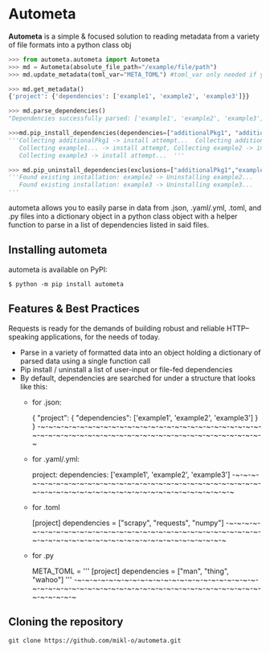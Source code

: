 # Autometa

**Autometa** is a simple & focused solution to reading metadata from a variety of file formats into a python class obj

```python
>>> from autometa.autometa import Autometa
>>> md = Autometa(absolute_file_path="/example/file/path")
>>> md.update_metadata(toml_var="META_TOML") #toml_var only needed if you are reading a toml string from a .py 

>>> md.get_metadata()
{'project': {'dependencies': ['example1', 'example2', 'example3']}}

>>> md.parse_dependencies()
"Dependencies successfully parsed: ['example1', 'example2', 'example3']"

>>>md.pip_install_dependencies(dependencies=["additionalPkg1", "additionalPkg2"])
'''Collecting additionalPkg1 -> install attempt...  Collecting additionalPkg2 -> install attempt...
   Collecting example1... -> install attempt, Collecting example2 -> install attempt... ,
   Collecting example3 -> install attempt...  '''

>>> md.pip_uninstall_dependencies(exclusions=["additionalPkg1","example1"])
'''Found existing installation: example2 -> Uninstalling example2...
   Found existing installation: example3 -> Uninstalling example3...
'''
```

autometa allows you to easily parse in data from .json, .yaml/.yml, .toml, and .py files into a dictionary object in 
    a python class object with a helper function to parse in a list of dependencies listed in said files.

## Installing autometa

autometa is available on PyPI:

```console
$ python -m pip install autometa
```

## Features & Best Practices

Requests is ready for the demands of building robust and reliable HTTP–speaking applications, for the needs of today.

- Parse in a variety of formatted data into an object holding a dictionary of parsed data using a single function call
- Pip install / uninstall a list of user-input or file-fed dependencies
- By default, dependencies are searched for under a structure that looks like this:
  - for .json:  

    {
        "project":
                {
                    "dependencies": ['example1', 'example2', 'example3']
                }
    }
  -~-~-~-~-~-~-~-~-~-~-~-~-~-~-~-~-~-~-~-~-~-~-~-~-~-~-~-~-~-~-~-~-~-~-~-~-~-~-~-~-~-~-~-~-~-~-~-~-~-~-~-~-~-~-~-~-~-~
  - for .yaml/.yml:  
  
    project:
        dependencies: ['example1', 'example2', 'example3']
  -~-~-~-~-~-~-~-~-~-~-~-~-~-~-~-~-~-~-~-~-~-~-~-~-~-~-~-~-~-~-~-~-~-~-~-~-~-~-~-~-~-~-~-~-~-~-~-~-~-~-~-~-~-~-~-~-~-~
  - for .toml  
  
    [project]
    dependencies = ["scrapy", "requests", "numpy"]
  -~-~-~-~-~-~-~-~-~-~-~-~-~-~-~-~-~-~-~-~-~-~-~-~-~-~-~-~-~-~-~-~-~-~-~-~-~-~-~-~-~-~-~-~-~-~-~-~-~-~-~-~-~-~-~-~-~-~
  - for .py  
  
    META_TOML = '''
    [project]
    dependencies = ["man", "thing", "wahoo"]
    '''
  -~-~-~-~-~-~-~-~-~-~-~-~-~-~-~-~-~-~-~-~-~-~-~-~-~-~-~-~-~-~-~-~-~-~-~-~-~-~-~-~-~-~-~-~-~-~-~-~-~-~-~-~-~-~-~-~-~-~
    
## Cloning the repository

```shell
git clone https://github.com/mikl-o/autometa.git
```
